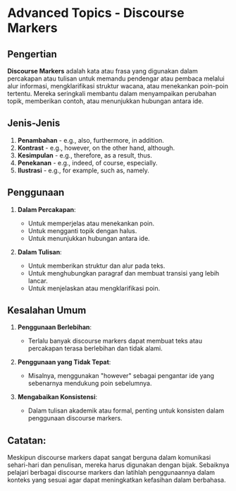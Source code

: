 # Advanced Topics - Discourse Markers

## Pengertian

**Discourse Markers** adalah kata atau frasa yang digunakan dalam percakapan atau tulisan untuk memandu pendengar atau pembaca melalui alur informasi, mengklarifikasi struktur wacana, atau menekankan poin-poin tertentu. Mereka seringkali membantu dalam menyampaikan perubahan topik, memberikan contoh, atau menunjukkan hubungan antara ide.

## Jenis-Jenis

1. **Penambahan** - e.g., also, furthermore, in addition.
2. **Kontrast** - e.g., however, on the other hand, although.
3. **Kesimpulan** - e.g., therefore, as a result, thus.
4. **Penekanan** - e.g., indeed, of course, especially.
5. **Ilustrasi** - e.g., for example, such as, namely.

## Penggunaan

1. **Dalam Percakapan**:
   - Untuk memperjelas atau menekankan poin.
   - Untuk mengganti topik dengan halus.
   - Untuk menunjukkan hubungan antara ide.

2. **Dalam Tulisan**:
   - Untuk memberikan struktur dan alur pada teks.
   - Untuk menghubungkan paragraf dan membuat transisi yang lebih lancar.
   - Untuk menjelaskan atau mengklarifikasi poin.

## Kesalahan Umum

1. **Penggunaan Berlebihan**:
   - Terlalu banyak discourse markers dapat membuat teks atau percakapan terasa berlebihan dan tidak alami.

2. **Penggunaan yang Tidak Tepat**:
   - Misalnya, menggunakan "however" sebagai pengantar ide yang sebenarnya mendukung poin sebelumnya.

3. **Mengabaikan Konsistensi**:
   - Dalam tulisan akademik atau formal, penting untuk konsisten dalam penggunaan discourse markers.

## Catatan:

Meskipun discourse markers dapat sangat berguna dalam komunikasi sehari-hari dan penulisan, mereka harus digunakan dengan bijak. Sebaiknya pelajari berbagai discourse markers dan latihlah penggunaannya dalam konteks yang sesuai agar dapat meningkatkan kefasihan dalam berbahasa.

